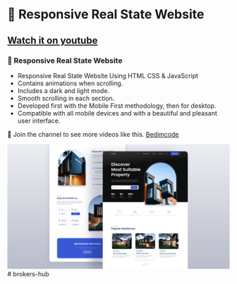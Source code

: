 # 🏡 Responsive Real State Website
## [Watch it on youtube](https://youtu.be/twRLgPsP1H0)
### 🏡 Responsive Real State Website

- Responsive Real State Website Using HTML CSS & JavaScript
- Contains animations when scrolling.
- Includes a dark and light mode.
- Smooth scrolling in each section.
- Developed first with the Mobile First methodology, then for desktop.
- Compatible with all mobile devices and with a beautiful and pleasant user interface.

💙 Join the channel to see more videos like this. [Bedimcode](https://www.youtube.com/c/Bedimcode)

![preview img](/preview.png)
#   b r o k e r s - h u b 
 
 